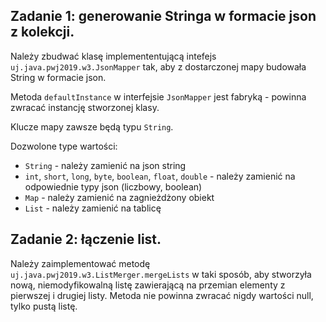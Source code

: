 ## Zadanie 1: generowanie Stringa w formacie json z kolekcji. ##

Należy zbudwać klasę implemententującą intefejs `uj.java.pwj2019.w3.JsonMapper` tak, aby z dostarczonej mapy budowała String w formacie json.

Metoda `defaultInstance` w interfejsie `JsonMapper` jest fabryką - powinna zwracać instancję stworzonej klasy.

Klucze mapy zawsze będą typu `String`.

Dozwolone type wartości: 
* `String` - należy zamienić na json string
* `int`, `short`, `long`, `byte`, `boolean`, `float`, `double` - należy zamienić na odpowiednie typy json (liczbowy, boolean)
* `Map` - należy zamienić na zagnieżdżony obiekt
* `List` - należy zamienić na tablicę

## Zadanie 2: łączenie list. ##
Należy zaimplementować metodę `uj.java.pwj2019.w3.ListMerger.mergeLists` w taki sposób, aby stworzyła nową, niemodyfikowalną listę zawierającą na przemian elementy z pierwszej i drugiej listy. Metoda nie powinna zwracać nigdy wartości null, tylko pustą listę.
